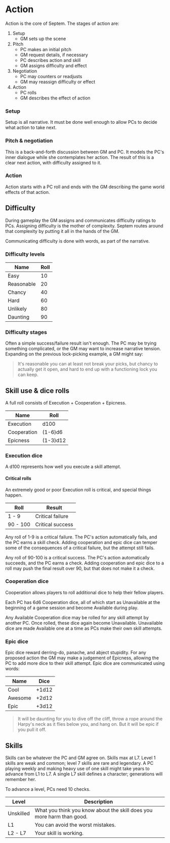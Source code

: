 # Action

Action is the core of Septem. The stages of action are:

1. Setup
    * GM sets up the scene
1. Pitch
    * PC makes an initial pitch
    * GM request details, if necessary
    * PC describes action and skill
    * GM assigns difficulty and effect
1. Negotiation
    * PC may counters or readjusts
    * GM may reassign difficulty or effect
1. Action
    * PC rolls
    * GM describes the effect of action

### Setup

Setup is all narrative. It must be done well enough to allow PCs to decide
what action to take next.

### Pitch & negotiation

This is a back-and-forth discussion between GM and PC. It models the PC's
inner dialogue while she contemplates her action. The result of this
is a clear next action, with difficulty assigned to it.

### Action

Action starts with a PC roll and ends with the GM describing the game world
effects of that action.

## Difficulty

During gameplay the GM assigns and communicates difficulty ratings to PCs.
Assigning difficulty is the mother of complexity. Septem routes around that
complexity by putting it all in the hands of the GM.

Communicating difficulty is done with words, as part of the narrative.

### Difficulty levels

Name           | Roll
----           |------
Easy           | 10
Reasonable     | 20
Chancy         | 40
Hard           | 60
Unlikely       | 80
Daunting       | 90

### Difficulty stages

Often a simple success/failure result isn't enough. The PC may be trying
something complicated, or the GM may want to increase narrative tension.
Expanding on the previous lock-picking example, a GM might say:

> It's reasonable you can at least not break your picks, but chancy to actually
> get it open, and hard to end up with a functioning lock you can keep.

## Skill use & dice rolls

A full roll consists of Execution + Cooperation + Epicness.

Name           | Roll
----           |------
Execution      | d100
Cooperation    | (1-6)d6
Epicness       | (1-3)d12

### Execution dice

A d100 represents how well you execute a skill attempt.

#### Critical rolls

An extremely good or poor Execution roll is critical, and special things
happen.

Roll | Result
-----|----
1 - 9  | Critical failure
90 - 100 | Critical success

Any roll of 1-9 is a critical failure. The PC's action automatically fails,
and the PC earns a skill check. Adding cooperation and epic dice can temper
some of the consequences of a critical failure, but the attempt still fails.

Any roll of 90-100 is a critical success. The PC's action automatically
succeeds, and the PC earns a check. Adding cooperation and epic dice to a
roll may push the final result over 90, but that does not make it a check.

### Cooperation dice

Cooperation allows players to roll additional dice to help their fellow
players.

Each PC has 6d6 Cooperation dice, all of which start as Unavailable at the
beginning of a game session and become Available during play.

Any Available Cooperation dice may be rolled for any skill attempt by
another PC. Once rolled, these dice again become Unavailable. Unavailable
dice are made Available one at a time as PCs make their own skill attempts.

### Epic dice

Epic dice reward derring-do, panache, and abject stupidity. For any proposed
action the GM may make a judgement of Epicness, allowing the PC to add more
dice to their skill attempt. Epic dice are communicated using words:

Name     | Dice
---------|------
Cool     | +1d12
Awesome  | +2d12
Epic     | +3d12

> It will be daunting for you to dive off the cliff, throw a rope around the
Harpy's neck as it flies below you, and hang on. But it will be epic if you
pull it off.

## Skills

Skills can be whatever the PC and GM agree on. Skills max at L7. Level 1
skills are weak and common; level 7 skills are rare and legendary. A PC
playing weekly and making heavy use of one skill might take years to advance
from L1 to L7. A single L7 skill defines a character; generations will
remember her.

To advance a level, PCs need 10 checks.

Level     | Description
----------|--
Unskilled | What you think you know about the skill does you more harm than good.
L1        | You can avoid the worst mistakes.
L2 - L7   | Your skill is working.
